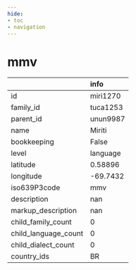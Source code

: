 ```yaml
---
hide:
- toc
- navigation
---
```

# mmv
|                      | info     |
|:---------------------|:---------|
| id                   | miri1270 |
| family_id            | tuca1253 |
| parent_id            | unun9987 |
| name                 | Miriti   |
| bookkeeping          | False    |
| level                | language |
| latitude             | 0.58896  |
| longitude            | -69.7432 |
| iso639P3code         | mmv      |
| description          | nan      |
| markup_description   | nan      |
| child_family_count   | 0        |
| child_language_count | 0        |
| child_dialect_count  | 0        |
| country_ids          | BR       |
